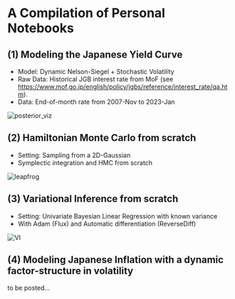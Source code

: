 # A Compilation of Personal Notebooks

## (1) Modeling the Japanese Yield Curve
 - Model: Dynamic Nelson-Siegel + Stochastic Volatility
 - Raw Data: Historical JGB interest rate from MoF (see https://www.mof.go.jp/english/policy/jgbs/reference/interest_rate/qa.htm).
 - Data: End-of-month rate from 2007-Nov to 2023-Jan

![posterior_viz](https://user-images.githubusercontent.com/46773720/218244358-b4f642c8-5d7d-49b5-9d34-3985b38cd47a.gif)

## (2) Hamiltonian Monte Carlo from scratch
- Setting: Sampling from a 2D-Gaussian
- Symplectic integration and HMC from scratch

![leapfrog](https://user-images.githubusercontent.com/46773720/219874506-0ba6258b-0987-42aa-9313-a0e0c9b50c3f.gif)

## (3) Variational Inference from scratch
- Setting: Univariate Bayesian Linear Regression with known variance
- With Adam (Flux) and Automatic differentiation (ReverseDiff)

![VI](https://user-images.githubusercontent.com/46773720/223634760-fe691ec8-2b9c-4441-9193-f004b1de9638.gif)

## (4) Modeling Japanese Inflation with a dynamic factor-structure in volatility
to be posted...

